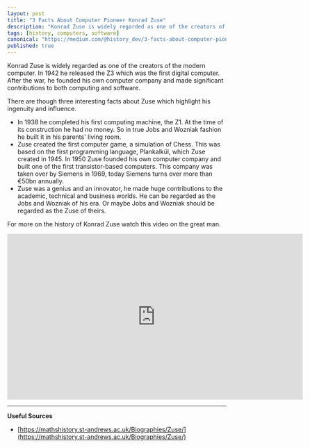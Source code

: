 ```yaml
---
layout: post
title: "3 Facts About Computer Pioneer Konrad Zuse"
description: "Konrad Zuse is widely regarded as one of the creators of the modern computer. In 1942 he released the Z3 which was the first digital computer."
tags: [history, computers, software]
canonical: "https://medium.com/@history_dev/3-facts-about-computer-pioneer-konrad-zuse-81d53fc83b26"
published: true
---
```

Konrad Zuse is widely regarded as one of the creators of the modern computer. In 1942 he released the Z3 which was the first digital computer. After the war, he founded his own computer company and made significant contributions to both computing and software.

There are though three interesting facts about Zuse which highlight his ingenuity and influence.

- In 1938 he completed his first computing machine, the Z1. At the time of its construction he had no money. So in true Jobs and Wozniak fashion he built it in his parents' living room.
- Zuse created the first computer game, a simulation of Chess. This was based on the first programming language, Plankalkül, which Zuse created in 1945.
In 1950 Zuse founded his own computer company and built one of the first transistor-based computers. This company was taken over by Siemens in 1969, today Siemens turns over more than €50bn annually.
- Zuse was a genius and an innovator, he made huge contributions to the academic, technical and business worlds. He can be regarded as the Jobs and Wozniak of his era. Or maybe Jobs and Wozniak should be regarded as the Zuse of theirs.

For more on the history of Konrad Zuse watch this video on the great man.

<iframe width="680" height="382" src="https://www.youtube.com/embed/6GSZQ9g-jiY" title="Computer History:  Dr. Konrad Zuse, Computer Pioneer and the Z Computers (Z3) (Germany 1935-1945)" frameborder="0" allow="accelerometer; autoplay; clipboard-write; encrypted-media; gyroscope; picture-in-picture; web-share" referrerpolicy="strict-origin-when-cross-origin" allowfullscreen></iframe>

---

**Useful Sources**
- [https://mathshistory.st-andrews.ac.uk/Biographies/Zuse/](https://mathshistory.st-andrews.ac.uk/Biographies/Zuse/)

